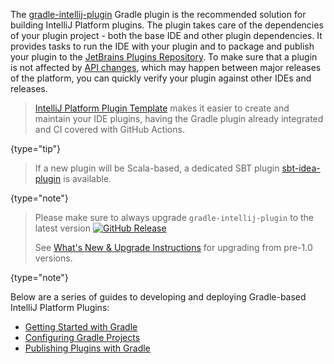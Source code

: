 [//]: # (title: Building Plugins with Gradle)

<!-- Copyright 2000-2021 JetBrains s.r.o. and other contributors. Use of this source code is governed by the Apache 2.0 license that can be found in the LICENSE file. -->

The [gradle-intellij-plugin](https://github.com/JetBrains/gradle-intellij-plugin) Gradle plugin is the recommended solution for building IntelliJ Platform plugins.
The plugin takes care of the dependencies of your plugin project - both the base IDE and other plugin dependencies.
It provides tasks to run the IDE with your plugin and to package and publish your plugin to the [JetBrains Plugins Repository](https://plugins.jetbrains.com).
To make sure that a plugin is not affected by [API changes](api_changes_list.md), which may happen between major releases of the platform, you can quickly verify your plugin against other IDEs and releases.

 >  [IntelliJ Platform Plugin Template](github_template.md) makes it easier to create and maintain your IDE plugins, having the Gradle plugin already integrated and CI covered with GitHub Actions.
 >
 {type="tip"}

 >  If a new plugin will be Scala-based, a dedicated SBT plugin [sbt-idea-plugin](https://github.com/JetBrains/sbt-idea-plugin) is available.
 >
 {type="note"}


 > Please make sure to always upgrade `gradle-intellij-plugin` to the latest version [![GitHub Release](https://img.shields.io/github/release/jetbrains/gradle-intellij-plugin.svg?style=flat-square)](https://github.com/jetbrains/gradle-intellij-plugin/releases)
 >
 > See [What's New & Upgrade Instructions](https://lp.jetbrains.com/gradle-intellij-plugin) for upgrading from pre-1.0 versions.
 >
 {type="note"}

Below are a series of guides to developing and deploying Gradle-based IntelliJ Platform Plugins:

* [Getting Started with Gradle](gradle_prerequisites.md)
* [Configuring Gradle Projects](gradle_guide.md)
* [Publishing Plugins with Gradle](deployment.md)
